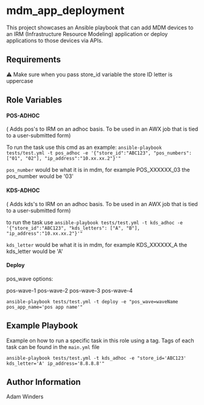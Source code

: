 # mdm_app_deployment
This project showcases an Ansible playbook that can add MDM devices to an IRM (Infrastructure Resource Modeling) application or deploy applications to those devices via APIs.

Requirements
------------

⚠️ Make sure when you pass store_id variable the store ID letter is uppercase

Role Variables
--------------

#### POS-ADHOC 
( Adds pos's to IRM on an adhoc basis. To be used in an AWX job that is tied to a user-submitted form)

To run the task use this cmd as an example: ```ansible-playbook tests/test.yml -t pos_adhoc -e '{"store_id":"ABC123", "pos_numbers": ["01", "02"], "ip_address":"10.xx.xx.2"}'"```

```pos_number``` would be what it is in mdm, for example POS_XXXXXX_03 the pos_number would be '03'

#### KDS-ADHOC 
( Adds kds's to IRM on an adhoc basis. To be used in an AWX job that is tied to a user-submitted form)

 to run the task use ```ansible-playbook tests/test.yml -t kds_adhoc -e '{"store_id":"ABC123", "kds_letters": ["A", "B"], "ip_address":"10.xx.xx.2"}'"```

```kds_letter``` would be what it is in mdm, for example KDS_XXXXXX_A the kds_letter would be 'A'

#### Deploy 

pos_wave options:

pos-wave-1
pos-wave-2
pos-wave-3
pos-wave-4


```ansible-playbook tests/test.yml -t deploy -e "pos_wave=waveName pos_app_name='pos app name'"```


Example Playbook
----------------

Example on how to run a specific task in this role using a tag. Tags of each task can be found in the ```main.yml``` file

```ansible-playbook tests/test.yml -t kds_adhoc -e "store_id='ABC123' kds_letter='A' ip_address='8.8.8.8'"```


Author Information
------------------

Adam Winders

